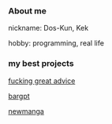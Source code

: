 ### About me
nickname: Dos-Kun, Kek

hobby: programming, real life 
### my best projects

[fucking great advice](https://github.com/aminobotskek/fucking_great_advice)

[bargpt](https://github.com/aminobotskek/bargpt)

[newmanga](https://github.com/aminobotskek/newmanga)
